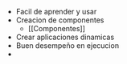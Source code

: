 - Facil de aprender y usar
- Creacion de componentes
	- [[Componentes]]
- Crear aplicaciones dinamicas
- Buen desempeño en ejecucion
-